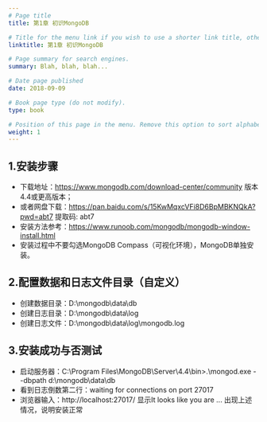 ```yaml
---
# Page title
title: 第1章 初识MongoDB

# Title for the menu link if you wish to use a shorter link title, otherwise remove this option.
linktitle: 第1章 初识MongoDB

# Page summary for search engines.
summary: Blah, blah, blah...

# Date page published
date: 2018-09-09

# Book page type (do not modify).
type: book

# Position of this page in the menu. Remove this option to sort alphabetically.
weight: 1
---
```


## 1.安装步骤
- 下载地址：https://www.mongodb.com/download-center/community  版本4.4或更高版本；
- 或者网盘下载：https://pan.baidu.com/s/15KwMqxcVFi8D6BpMBKNQkA?pwd=abt7 提取码: abt7
- 安装方法参考：https://www.runoob.com/mongodb/mongodb-window-install.html
- 安装过程中不要勾选MongoDB Compass（可视化环境），MongoDB单独安装。
## 2.配置数据和日志文件目录（自定义）
- 创建数据目录：D:\mongodb\data\db
- 创建日志目录：D:\mongodb\data\log
- 创建日志文件：D:\mongodb\data\log\mongodb.log
## 3.安装成功与否测试
- 启动服务器：C:\Program Files\MongoDB\Server\4.4\bin>.\mongod.exe --dbpath d:\mongodb\data\db
- 看到日志倒数第二行：waiting for connections on port 27017
- 浏览器输入：http://localhost:27017/    显示It looks like you are ...
出现上述情况，说明安装正常
